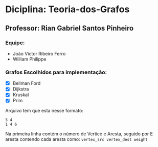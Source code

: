 # Diciplina: Teoria-dos-Grafos
## Professor: Rian Gabriel Santos Pinheiro
### Equipe:
- João Victor Ribeiro Ferro
-  William Philippe

### Grafos Escolhidos para implementação:
- [x] Bellman Ford
- [x] Dijkstra
- [x] Kruskal
- [x] Prim

Arquivo tem que esta nesse formato:
```
5 4
1 4 6
```
Na primeira linha contém o número de Vertice e Aresta, 
seguido por E aresta contendo cada aresta como:
`vertex_src vertex_dest weight`
